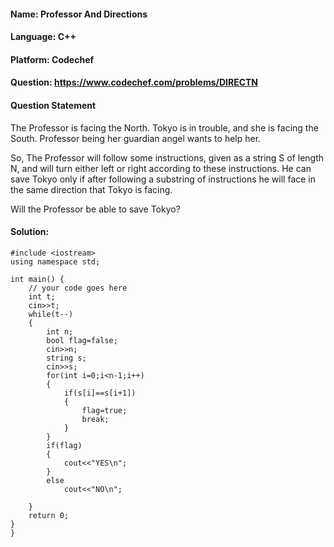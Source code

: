 #### Name: Professor And Directions
#### Language: C++
#### Platform: Codechef
#### Question: https://www.codechef.com/problems/DIRECTN

#### Question Statement

The Professor is facing the North. Tokyo is in trouble, and she is facing the South. Professor being her guardian angel wants to help her.

So, The Professor will follow some instructions, given as a string S of length N, and will turn either left or right according to these instructions. He can save Tokyo only if after following a substring of instructions he will face in the same direction that Tokyo is facing.

Will the Professor be able to save Tokyo?
#### Solution:
```
#include <iostream>
using namespace std;

int main() {
	// your code goes here
	int t;
	cin>>t;
	while(t--)
	{
	    int n;
	    bool flag=false;
	    cin>>n;
	    string s;
	    cin>>s;
	    for(int i=0;i<n-1;i++)
	    {
	        if(s[i]==s[i+1])
	        {
	            flag=true;
	            break;
	        }
	    }
	    if(flag)
	    {
	        cout<<"YES\n";
	    }
	    else
	        cout<<"NO\n";
	    
	}
	return 0;
}
}
 ```
